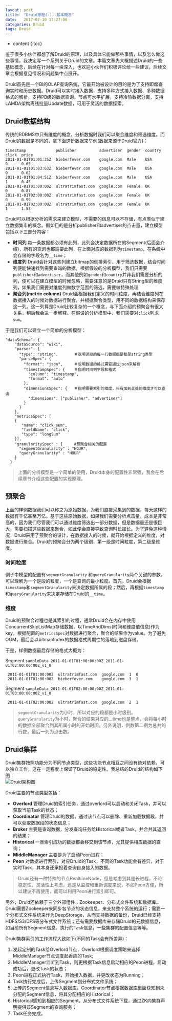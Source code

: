 ```yaml
---
layout: post
title:  "Druid原理(-)--基本概念"
date:   2017-07-10 17:27:00
categories: Druid
tags: Druid
---
```


* content
{:toc}

鉴于很多小伙伴都想了解Druid的原理，以及具体它能做那些事情，以及怎么做这些事情，我决定写一个系列关于Druid的文章。本篇文章先大概描述Druid的一些基础概念，后续在针对每一块深入，也欢迎小伙伴们积极评论给一些建议，后续文章会根据意见情况和问题集中点展开。  

Druid首先是一个BI的OLAP查询系统，它最开始被设计的目的是为了支持即席查询实时和历史数据。Druid可以实时接入数据，支持多种方式接入数据、多种数据格式的解析，支持PB级的数据查询，节点可水平扩展，支持冷热数据分离，支持LAMDA架构离线批量Update数据，可用于灵活的数据探索。  







## Druid数据结构  

传统的RDBMS中只有维度的概念，分析数据时我们可以聚合维度和筛选维度。而Druid的数据是不同的，拿下面这份数据来举例(数据来源于Druid官方)：  

    timestamp             publisher          advertiser  gender  country  click  price
    2011-01-01T01:01:35Z  bieberfever.com    google.com  Male    USA      0      0.65
    2011-01-01T01:03:63Z  bieberfever.com    google.com  Male    USA      0      0.62
    2011-01-01T01:04:51Z  bieberfever.com    google.com  Male    USA      1      0.45
    2011-01-01T01:00:00Z  ultratrimfast.com  google.com  Female  UK       0      0.87
    2011-01-01T02:00:00Z  ultratrimfast.com  google.com  Female  UK       0      0.99
    2011-01-01T02:00:00Z  ultratrimfast.com  google.com  Female  UK       1      1.53  

Druid可以根据分析的需求来建立模型，不需要的信息可以不存储，有点类似于建立数据集市的概念。假如目的是分析publisher和advertiser的点击量，建立模型包括以下三部分内容：  
* **时间列** 每一条数据都必须有此列，此列会决定数据所在的Segment(后面会介绍)，所有的查询也都需要此列，在上面对应的数据列为`timestamp`，在系统中会存储的字段名为`__time`；  
* **维度列** Druid会针对这些列建立bitmap的倒排索引，用于筛选数据，结合时间列便能快速找到需要查询的数据。根据假设的分析模型，我们只需要`publisher`和`advertiser`，而其他例如`gender`和`country`并非我们需要分析的列，便可以在建立模型的时候忽略，需要注意的是Druid只有String型的维度列，如果我们需要对维度列做数字范围的筛选，需要做特殊处理  
* **聚合列(metric column)** Druid会根据我们定义的时间粒度，再结合维度列在数据接入的时候对数据进行聚合，并根据聚合类型，用不同的数据结构来保存这一列。这一列算是Druid比较复杂的一个概念，与下面介绍的预聚合有很大关系，稍后我会进一步解释。在假设的分析模型中，我们需要对`click`列求`sum`。  

于是我们可以建立一个简单的分析模型：  

```
"dataSchema": {
    "dataSource": "wiki",
    "parser": {
      "type": "string",       ＃说明读取的每一行数据都是都是string类型
      "parseSpec": {
        "format": "json",     ＃说明数据的格式需要通过json来解析
        "timestampSpec": {    ＃指明时间列字段和格式
          "column": "timestamp",
          "format": "auto"
        },
        "dimensionsSpec": {   ＃指明需要索引的维度，只有加到此处的维度才可以查询
          "dimensions": ["publisher", "advertiser"]
        }
      }
    },
    "metricsSpec": [
    {
       "name": "click_sum",
       "fieldName": "click",
       "type": "longSum"
    }],
    "granularitySpec" : {     #预聚合相关的配置
      "segmentGranularity" : "HOUR",
      "queryGranularity" : "HOUR"
    }
  }
```

>上面的分析模型是一个简单的使用，Druid本身的配置性非常强，我会在后续章节介绍这些配置的实现原理。

## 预聚合  

上面的样例数据我们可以称之为原始数据，为我们直接采集到的数据，每天这样的数据有千亿甚至万亿。基于这些原始数据，如果我们需要分析点击量，成本是非常高的，因为我们尽管我们可以通过维度筛选出一部分数据，但是数据量还是很巨大，需要扫描这些数据来聚合，如此便会直接导致查询时长加长。为了避免这种情况，Druid采用了预聚合的设计，在数据接入的时候，就开始根据定义的维度，对数据进行聚合。Druid的预聚合分为两个级别，第一级是时间粒度，第二级是维度。  

### 时间粒度  

例子中模型的配置有`segmentGranularity` 和`queryGranularity`两个关键的参数，可以理解为一个是段的粒度，一个是查询的最小粒度。首先，Druid会根据`timestamp`和`segmentGranularity`来决定数据所属的段；然后，再根据`timestamp`和`queryGranularity`来决定存储在Druid的`__time`。  

### 维度  

Druid的预聚合过程也是其索引的过程，通常Druid会在内存中使用ConcurrentSkipListMap存储数据，以TimeAndDims(时间和维度值信息)作为key，根据配置的`metricsSpec`对数据进行聚合，聚合的结果作为value。为了避免OOM，最后会以bitmapIndex的数据格式周期性的落地到磁盘存储。  

于是，样例数据最后存储的格式大概为：  

 Segment `sampleData_2011-01-01T01:00:00:00Z_2011-01-01T02:00:00:00Z_v1_0` 

     2011-01-01T01:00:00Z  ultratrimfast.com  google.com  1  0
     2011-01-01T01:00:00Z  bieberfever.com    google.com  3  1


Segment `sampleData_2011-01-01T02:00:00:00Z_2011-01-01T03:00:00:00Z_v1_0` 

     2011-01-01T02:00:00Z  ultratrimfast.com  google.com  2  1

>`segmentGranularity`为小时，所以对应的段都是小时级别。`queryGranularity`为小时，聚合的结果对应的__time也是整点，会将每小时的数据全部聚合到其所属小时的开始时间。另外说明，倒数第二例为总共的行数，最后一列为点击数。  

## Druid集群  

Druid集群按照功能分为不同节点类型，这些功能节点相互之间没有绝对依赖，可以独立工作，这在一定程度上保证了Druid的稳定性。我总结的Druid的结构如下图：  
![Druid架构图](http://img2.ph.126.net/trs2ZSa2XoqYSkysqKXrwA==/6632343199188865139.jpg)   

Druid主要的节点类型包括：  

* **Overlord** 管理Druid的索引任务，通过overlord可以启动和关闭Task，并可以获取当前Task的状态；  
* **Coordinator** 管理Druid的数据，通过该节点可以删除、重新加载数据段，并可以获取数据段的状态信息；  
* **Broker**  主要是查询数据，分发查询任务给Historical或者Task，并合并其返回的结果；    
* **Historical** 一旦索引成功的数据都会移交到该节点，尤其提供相应数据的查询；   
* **MiddleManager** 主要是为了启动Peon进程；  
* **Peon** 对数据进行索引，对应Druid的Task，不同的Task功能会有差异，对于实时Task，其本身还承担着查询自身接入的数据。  

>Druid还有一种特殊的节点RealtimeNode，但是考虑到其是长进程，不论稳定性、灵活性上考虑，还是从监控和重新调度来说，不如Peon方便，所以建议不再使用，而可以利用Peon进行索引即可。  

另外，Druid还依赖于三个外部组件：Zookeeper、分布式文件系统和数据库。Druid需要Zookeeper来同步各节点的状态信息，来支持整个系统的运行；需要一个分布式文件系统来作为DeepStorage，从而支持数据的备份，Druid已经支持HDFS/S3/DFS等分布式文件系统；还有需要数据库来存储Druid的元数据信息，如当前所有Segment信息、执行的Task信息，一些集群的配置信息等等。  

Druid集群索引的工作流程大致如下(不同的Task会有所差异)：  

1. 发起定制的Task给Overlord节点，Overlord根据调度策略来选择MiddleManager节点调度起香应的Task;  
2. MiddleManager监听到Task，则更根据Task信息启动相应的Peon进程，启动成功后，更改Task的状态；  
3. Peon进程正式执行Task，开始接入数据，并更改状态为Running；  
4. Task执行完成后，上传Segment到分布式文件系统；  
5. 上传的Segment信息写入数据库，Coordinator节点根据数据库里面获知到未分配的Segment信息，将其分配相应的Historical；  
6. Historical感知到相应的Segment，从分布式文件系统下载，通过ZK向集群声明提供该Segment的查询服务；  
7. Task任务完成。  






